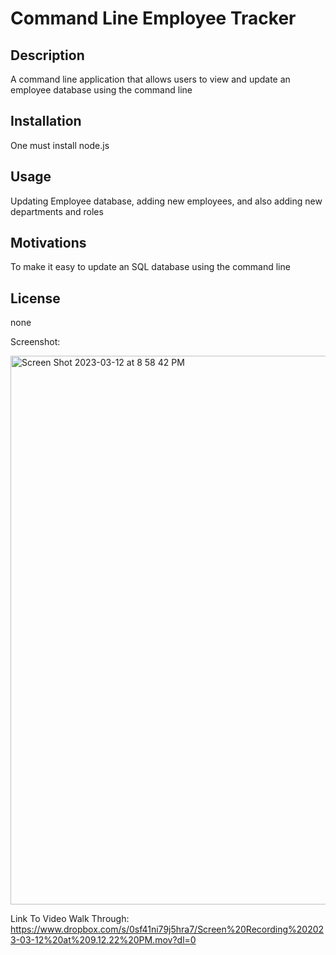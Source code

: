 # Command Line Employee Tracker

## Description

A command line application that allows users to view and update an employee database using the command line

## Installation

One must install node.js 

## Usage

Updating Employee database, adding new employees, and also adding new departments and roles

## Motivations

To make it easy to update an SQL database using the command line

## License

none

Screenshot:


<img width="878" alt="Screen Shot 2023-03-12 at 8 58 42 PM" src="https://user-images.githubusercontent.com/119153047/224604876-133882ce-4181-47be-9c8a-371ad8897ab8.png">


Link To Video Walk Through:
https://www.dropbox.com/s/0sf41ni79j5hra7/Screen%20Recording%202023-03-12%20at%209.12.22%20PM.mov?dl=0
